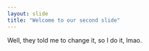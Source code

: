```yaml
---
layout: slide
title: "Welcome to our second slide"
---
```

Well, they told me to change it, so I do it, lmao.
